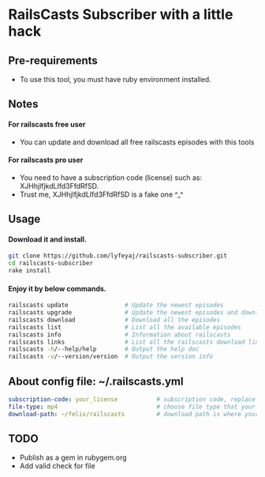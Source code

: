 # RailsCasts Subscriber with a little hack

## Pre-requirements

+ To use this tool, you must have ruby environment installed.

## Notes

#### For railscasts free user
+ You can update and download all free railscasts episodes with this tools

#### For railscasts pro user
+ You need to have a subscription code (license) such as: XJHhjlfjkdLIfd3FfdRfSD.
+ Trust me, XJHhjlfjkdLIfd3FfdRfSD is a fake one ^_^

## Usage

#### Download it and install.

```bash
git clone https://github.com/lyfeyaj/railscasts-subscriber.git
cd railscasts-subscriber
rake install
```

#### Enjoy it by below commands.

``` bash
railscasts update                # Update the newest episodes
railscasts upgrade               # Update the newest episodes and download
railscasts download              # Download all the episodes
railscasts list                  # List all the available episodes
railscasts info                  # Information about railscasts
railscasts links                 # List all the railscasts download links
railscasts -h/--help/help        # Output the help doc
railscasts -v/--version/version  # Output the version info
```

## About config file: ~/.railscasts.yml

```yaml
subscription-code: your_license           # subscription code, replace yours in here
file-type: mp4                            # choose file type that your want to download(mp4, m4v, webm, ogv)
download-path: ~/felix/railscasts         # download path is where your want to put railscasts in
```

## TODO
+ Publish as a gem in rubygem.org
+ Add valid check for file
